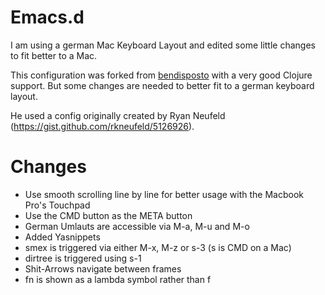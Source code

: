 # Emacs.d 

I am using a german Mac Keyboard Layout and edited some little changes to fit better to a Mac.

This configuration was forked from [bendisposto](http://www.github.com/bendisposto/emacs.d) with a very good Clojure support. But some changes are needed to better fit to a german keyboard layout.

He used a config originally created by Ryan Neufeld (https://gist.github.com/rkneufeld/5126926).

# Changes

- Use smooth scrolling line by line for better usage with the Macbook Pro's Touchpad
- Use the CMD button as the META button
- German Umlauts are accessible via M-a, M-u and M-o
- Added Yasnippets
- smex is triggered via either M-x, M-z or s-3 (s is CMD on a Mac)
- dirtree is triggered using s-1
- Shit-Arrows navigate between frames
- fn is shown as a lambda symbol rather than f
